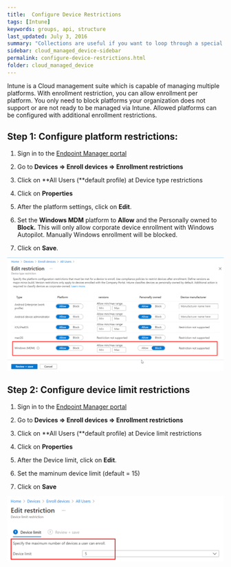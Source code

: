 ```yaml
---
title:  Configure Device Restrictions
tags: [Intune]
keywords: groups, api, structure
last_updated: July 3, 2016
summary: "Collections are useful if you want to loop through a special folder of pages that you make available in a content API. You could also use collections if you have a set of articles that you want to treat differently from the other content, with a different layout or format."
sidebar: cloud_managed_device-sidebar
permalink: configure-device-restrictions.html
folder: cloud_managed_device
---
```


Intune is a Cloud management suite which is capable of managing multiple platforms. With enrollment restriction, you can allow enrollment per platform. You only need to block platforms your organization does not support or are not ready to be managed via Intune. Allowed platforms can be configured with additional enrollment restrictions.

Step 1: Configure platform restrictions:
----------------------------------------

1.  Sign in to the [Endpoint Manager portal](https://endpoint.microsoft.com/)
    
2.  Go to **Devices => Enroll devices => Enrollment restrictions**
    
3.  Click on **All Users (**default profile) at Device type restrictions
    
4.  Click on **Properties**
    
5.  After the platform settings, click on **Edit**.
    
6.  Set the **Windows MDM** platform to **Allow** and the Personally owned to **Block.** This will only allow corporate device enrollment with Windows Autopilot. Manually Windows enrollment will be blocked.
    
7.  Click on **Save**.
    

![](attachments/2012086501/2012610644.png)

Step 2: Configure device limit restrictions
-------------------------------------------

1.  Sign in to the [Endpoint Manager portal](https://endpoint.microsoft.com/)
    
2.  Go to **Devices => Enroll devices => Enrollment restrictions**
    
3.  Click on **All Users (**default profile) at Device limit restrictions
    
4.  Click on **Properties**
    
5.  After the Device limit, click on **Edit**.
    
6.  Set the maminum device limit (default = 15)
    
7.  Click on **Save**
    

![](attachments/2012086501/2013298736.png)